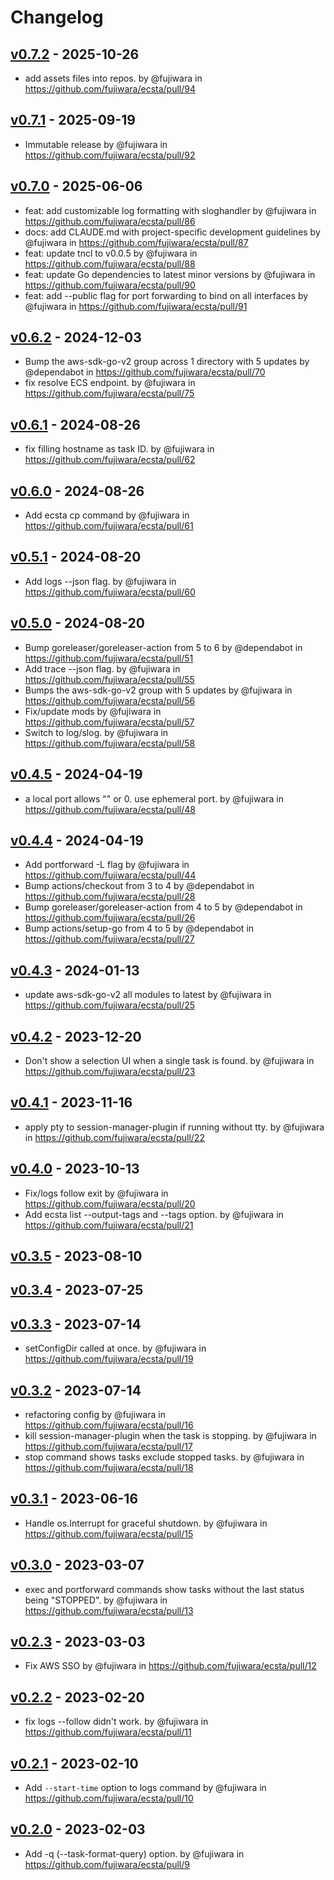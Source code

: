# Changelog

## [v0.7.2](https://github.com/fujiwara/ecsta/compare/v0.7.1...v0.7.2) - 2025-10-26
- add assets files into repos. by @fujiwara in https://github.com/fujiwara/ecsta/pull/94

## [v0.7.1](https://github.com/fujiwara/ecsta/compare/v0.7.0...v0.7.1) - 2025-09-19
- Immutable release by @fujiwara in https://github.com/fujiwara/ecsta/pull/92

## [v0.7.0](https://github.com/fujiwara/ecsta/compare/v0.6.2...v0.7.0) - 2025-06-06
- feat: add customizable log formatting with sloghandler by @fujiwara in https://github.com/fujiwara/ecsta/pull/86
- docs: add CLAUDE.md with project-specific development guidelines by @fujiwara in https://github.com/fujiwara/ecsta/pull/87
- feat: update tncl to v0.0.5 by @fujiwara in https://github.com/fujiwara/ecsta/pull/88
- feat: update Go dependencies to latest minor versions by @fujiwara in https://github.com/fujiwara/ecsta/pull/90
- feat: add --public flag for port forwarding to bind on all interfaces by @fujiwara in https://github.com/fujiwara/ecsta/pull/91

## [v0.6.2](https://github.com/fujiwara/ecsta/compare/v0.6.1...v0.6.2) - 2024-12-03
- Bump the aws-sdk-go-v2 group across 1 directory with 5 updates by @dependabot in https://github.com/fujiwara/ecsta/pull/70
- fix resolve ECS endpoint. by @fujiwara in https://github.com/fujiwara/ecsta/pull/75

## [v0.6.1](https://github.com/fujiwara/ecsta/compare/v0.6.0...v0.6.1) - 2024-08-26
- fix filling hostname as task ID. by @fujiwara in https://github.com/fujiwara/ecsta/pull/62

## [v0.6.0](https://github.com/fujiwara/ecsta/compare/v0.5.1...v0.6.0) - 2024-08-26
- Add ecsta cp command by @fujiwara in https://github.com/fujiwara/ecsta/pull/61

## [v0.5.1](https://github.com/fujiwara/ecsta/compare/v0.5.0...v0.5.1) - 2024-08-20
- Add logs --json flag. by @fujiwara in https://github.com/fujiwara/ecsta/pull/60

## [v0.5.0](https://github.com/fujiwara/ecsta/compare/v0.4.5...v0.5.0) - 2024-08-20
- Bump goreleaser/goreleaser-action from 5 to 6 by @dependabot in https://github.com/fujiwara/ecsta/pull/51
- Add trace --json flag. by @fujiwara in https://github.com/fujiwara/ecsta/pull/55
- Bumps the aws-sdk-go-v2 group with 5 updates by @fujiwara in https://github.com/fujiwara/ecsta/pull/56
- Fix/update mods by @fujiwara in https://github.com/fujiwara/ecsta/pull/57
- Switch to log/slog. by @fujiwara in https://github.com/fujiwara/ecsta/pull/58

## [v0.4.5](https://github.com/fujiwara/ecsta/compare/v0.4.4...v0.4.5) - 2024-04-19
- a local port allows "" or 0. use ephemeral port. by @fujiwara in https://github.com/fujiwara/ecsta/pull/48

## [v0.4.4](https://github.com/fujiwara/ecsta/compare/v0.4.3...v0.4.4) - 2024-04-19
- Add portforward -L flag by @fujiwara in https://github.com/fujiwara/ecsta/pull/44
- Bump actions/checkout from 3 to 4 by @dependabot in https://github.com/fujiwara/ecsta/pull/28
- Bump goreleaser/goreleaser-action from 4 to 5 by @dependabot in https://github.com/fujiwara/ecsta/pull/26
- Bump actions/setup-go from 4 to 5 by @dependabot in https://github.com/fujiwara/ecsta/pull/27

## [v0.4.3](https://github.com/fujiwara/ecsta/compare/v0.4.2...v0.4.3) - 2024-01-13
- update aws-sdk-go-v2 all modules to latest by @fujiwara in https://github.com/fujiwara/ecsta/pull/25

## [v0.4.2](https://github.com/fujiwara/ecsta/compare/v0.4.1...v0.4.2) - 2023-12-20
- Don't show a selection UI when a single task is found. by @fujiwara in https://github.com/fujiwara/ecsta/pull/23

## [v0.4.1](https://github.com/fujiwara/ecsta/compare/v0.4.0...v0.4.1) - 2023-11-16
- apply pty to session-manager-plugin if running without tty. by @fujiwara in https://github.com/fujiwara/ecsta/pull/22

## [v0.4.0](https://github.com/fujiwara/ecsta/compare/v0.3.5...v0.4.0) - 2023-10-13
- Fix/logs follow exit by @fujiwara in https://github.com/fujiwara/ecsta/pull/20
- Add ecsta list --output-tags and --tags option. by @fujiwara in https://github.com/fujiwara/ecsta/pull/21

## [v0.3.5](https://github.com/fujiwara/ecsta/compare/v0.3.4...v0.3.5) - 2023-08-10

## [v0.3.4](https://github.com/fujiwara/ecsta/compare/v0.3.3...v0.3.4) - 2023-07-25

## [v0.3.3](https://github.com/fujiwara/ecsta/compare/v0.3.2...v0.3.3) - 2023-07-14
- setConfigDir called at once. by @fujiwara in https://github.com/fujiwara/ecsta/pull/19

## [v0.3.2](https://github.com/fujiwara/ecsta/compare/v0.3.1...v0.3.2) - 2023-07-14
- refactoring config by @fujiwara in https://github.com/fujiwara/ecsta/pull/16
- kill session-manager-plugin when the task is stopping. by @fujiwara in https://github.com/fujiwara/ecsta/pull/17
- stop command shows tasks exclude stopped tasks. by @fujiwara in https://github.com/fujiwara/ecsta/pull/18

## [v0.3.1](https://github.com/fujiwara/ecsta/compare/v0.3.0...v0.3.1) - 2023-06-16
- Handle os.Interrupt for graceful shutdown. by @fujiwara in https://github.com/fujiwara/ecsta/pull/15

## [v0.3.0](https://github.com/fujiwara/ecsta/compare/v0.2.3...v0.3.0) - 2023-03-07
- exec and portforward commands show tasks without the last status being "STOPPED". by @fujiwara in https://github.com/fujiwara/ecsta/pull/13

## [v0.2.3](https://github.com/fujiwara/ecsta/compare/v0.2.2...v0.2.3) - 2023-03-03
- Fix AWS SSO by @fujiwara in https://github.com/fujiwara/ecsta/pull/12

## [v0.2.2](https://github.com/fujiwara/ecsta/compare/v0.2.1...v0.2.2) - 2023-02-20
- fix logs --follow didn't work. by @fujiwara in https://github.com/fujiwara/ecsta/pull/11

## [v0.2.1](https://github.com/fujiwara/ecsta/compare/v0.2.0...v0.2.1) - 2023-02-10
- Add `--start-time` option to logs command by @fujiwara in https://github.com/fujiwara/ecsta/pull/10

## [v0.2.0](https://github.com/fujiwara/ecsta/compare/v0.1.3...v0.2.0) - 2023-02-03
- Add -q (--task-format-query) option. by @fujiwara in https://github.com/fujiwara/ecsta/pull/9
